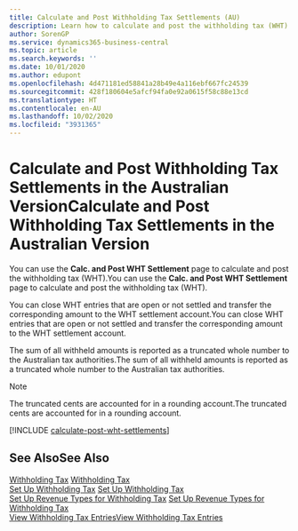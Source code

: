```yaml
---
title: Calculate and Post Withholding Tax Settlements (AU)
description: Learn how to calculate and post the withholding tax (WHT) in the Australian version of Business Central.
author: SorenGP
ms.service: dynamics365-business-central
ms.topic: article
ms.search.keywords: ''
ms.date: 10/01/2020
ms.author: edupont
ms.openlocfilehash: 4d471181ed58841a28b49e4a116ebf667fc24539
ms.sourcegitcommit: 428f180604e5afcf94fa0e92a0615f58c88e13cd
ms.translationtype: HT
ms.contentlocale: en-AU
ms.lasthandoff: 10/02/2020
ms.locfileid: "3931365"
---
```

# <a name="calculate-and-post-withholding-tax-settlements-in-the-australian-version"></a><span data-ttu-id="39a83-103">Calculate and Post Withholding Tax Settlements in the Australian Version</span><span class="sxs-lookup"><span data-stu-id="39a83-103">Calculate and Post Withholding Tax Settlements in the Australian Version</span></span>

<span data-ttu-id="39a83-104">You can use the **Calc. and Post WHT Settlement** page to calculate and post the withholding tax (WHT).</span><span class="sxs-lookup"><span data-stu-id="39a83-104">You can use the **Calc. and Post WHT Settlement** page to calculate and post the withholding tax (WHT).</span></span>  

<span data-ttu-id="39a83-105">You can close WHT entries that are open or not settled and transfer the corresponding amount to the WHT settlement account.</span><span class="sxs-lookup"><span data-stu-id="39a83-105">You can close WHT entries that are open or not settled and transfer the corresponding amount to the WHT settlement account.</span></span>  

<span data-ttu-id="39a83-106">The sum of all withheld amounts is reported as a truncated whole number to the Australian tax authorities.</span><span class="sxs-lookup"><span data-stu-id="39a83-106">The sum of all withheld amounts is reported as a truncated whole number to the Australian tax authorities.</span></span>  

> [!NOTE]  
> <span data-ttu-id="39a83-107">The truncated cents are accounted for in a rounding account.</span><span class="sxs-lookup"><span data-stu-id="39a83-107">The truncated cents are accounted for in a rounding account.</span></span>  

[!INCLUDE [calculate-post-wht-settlements](../includes/AUNZ/calculate-post-wht-settlements.md)]

## <a name="see-also"></a><span data-ttu-id="39a83-108">See Also</span><span class="sxs-lookup"><span data-stu-id="39a83-108">See Also</span></span>

 <span data-ttu-id="39a83-109">[Withholding Tax](withholding-tax.md) </span><span class="sxs-lookup"><span data-stu-id="39a83-109">[Withholding Tax](withholding-tax.md) </span></span>  
 <span data-ttu-id="39a83-110">[Set Up Withholding Tax](how-to-set-up-withholding-tax.md) </span><span class="sxs-lookup"><span data-stu-id="39a83-110">[Set Up Withholding Tax](how-to-set-up-withholding-tax.md) </span></span>  
 <span data-ttu-id="39a83-111">[Set Up Revenue Types for Withholding Tax](how-to-set-up-revenue-types-for-withholding-tax.md) </span><span class="sxs-lookup"><span data-stu-id="39a83-111">[Set Up Revenue Types for Withholding Tax](how-to-set-up-revenue-types-for-withholding-tax.md) </span></span>  
 [<span data-ttu-id="39a83-112">View Withholding Tax Entries</span><span class="sxs-lookup"><span data-stu-id="39a83-112">View Withholding Tax Entries</span></span>](how-to-view-withholding-tax-entries.md)
